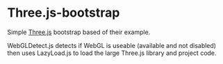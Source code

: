 Three.js-bootstrap
==================

Simple [Three.js](https://github.com/mrdoob/three.js) bootstrap based of their example.

WebGLDetect.js detects if WebGL is useable (available and not disabled) then uses LazyLoad.js to load the large Three.js library and project code.
